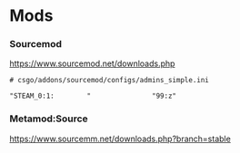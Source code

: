 # Mods

### Sourcemod

https://www.sourcemod.net/downloads.php

```
# csgo/addons/sourcemod/configs/admins_simple.ini

"STEAM_0:1:        "               "99:z"

```

### Metamod:Source

https://www.sourcemm.net/downloads.php?branch=stable

